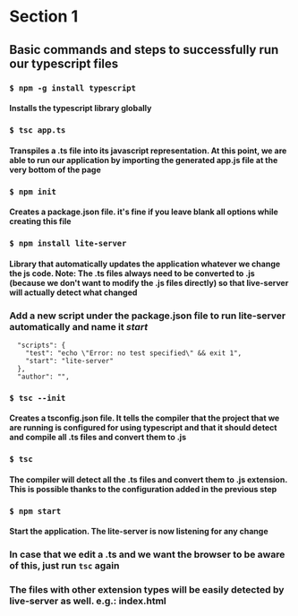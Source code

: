# Section 1

## Basic commands and steps to successfully run our typescript files

### ``$ npm -g install typescript``

#### Installs the typescript library globally

### ``$ tsc app.ts``

#### Transpiles a .ts file into its javascript representation. At this point, we are able to run our application by importing the generated app.js file at the very bottom of the page

### ``$ npm init``

#### Creates a package.json file. it's fine if you leave blank all  options while creating this file

### ``$ npm install lite-server``

#### Library that automatically updates the application whatever we change the js code. Note: The .ts files always need to be converted to .js (because we don't want to modify the .js files directly) so that live-server will actually detect what changed

### Add a new script under the package.json file to run lite-server automatically and name it *start*

```"main": "script.js",
  "scripts": {
    "test": "echo \"Error: no test specified\" && exit 1",
    "start": "lite-server"
  },
  "author": "",
```

### ``$ tsc --init``

#### Creates a tsconfig.json file. It tells the compiler that the project that we are running is configured for using typescript and that it should detect and compile all .ts files and convert them to .js

### ``$ tsc``

#### The compiler will detect all the .ts files and convert them to .js extension. This is possible thanks to the configuration added in the previous step

### ``$ npm start``

#### Start the application. The lite-server is now listening for any change

### In case that we edit a .ts and we want the browser to be aware of this, just run ``tsc`` again

### The files with other extension types will be easily detected by live-server as well. e.g.: index.html
